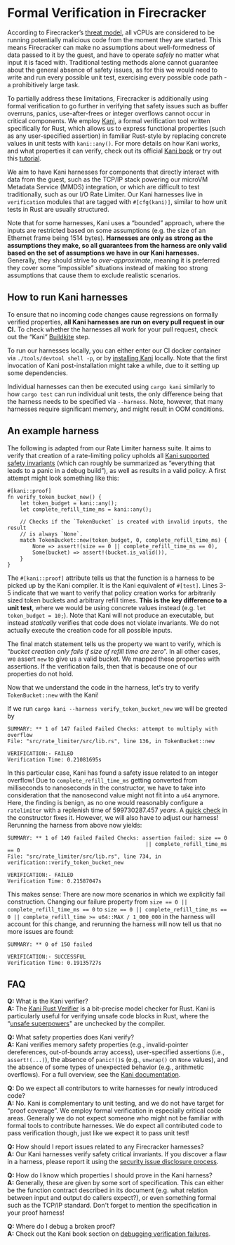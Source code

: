 # Formal Verification in Firecracker

According to Firecracker’s
[threat model](https://github.com/firecracker-microvm/firecracker/blob/main/docs/design.md#threat-containment),
all vCPUs are considered to be running potentially malicious code from the
moment they are started. This means Firecracker can make no assumptions about
well-formedness of data passed to it by the guest, and have to operate *safely*
no matter what input it is faced with. Traditional testing methods alone cannot
guarantee about the general absence of safety issues, as for this we would need
to write and run every possible unit test, exercising every possible code path -
a prohibitively large task.

To partially address these limitations, Firecracker is additionally using formal
verification to go further in verifying that safety issues such as buffer
overruns, panics, use-after-frees or integer overflows cannot occur in critical
components. We employ [Kani](https://github.com/model-checking/kani/), a formal
verification tool written specifically for Rust, which allows us to express
functional properties (such as any user-specified assertion) in familiar
Rust-style by replacing concrete values in unit tests with `kani::any()`. For
more details on how Kani works, and what properties it can verify, check out its
official [Kani book](https://model-checking.github.io/kani/) or try out this
[tutorial](https://model-checking.github.io/kani/kani-tutorial.html).

We aim to have Kani harnesses for components that directly interact with data
from the guest, such as the TCP/IP stack powering our microVM Metadata Service
(MMDS) integration, or which are difficult to test traditionally, such as our
I/O Rate Limiter. Our Kani harnesses live in `verification` modules that are
tagged with `#[cfg(kani)]`, similar to how unit tests in Rust are usually
structured.

Note that for some harnesses, Kani uses a “bounded” approach, where the inputs
are restricted based on some assumptions (e.g. the size of an Ethernet frame
being 1514 bytes). **Harnesses are only as strong as the assumptions they make,
so all guarantees from the harness are only valid based on the set of
assumptions we have in our Kani harnesses.** Generally, they should strive to
*over-approximate*, meaning it is preferred they cover some “impossible”
situations instead of making too strong assumptions that cause them to exclude
realistic scenarios.

## How to run Kani harnesses

To ensure that no incoming code changes cause regressions on formally verified
properties, **all Kani harnesses are run on every pull request in our CI.** To
check whether the harnesses all work for your pull request, check out the “Kani”
[Buildkite](https://buildkite.com/) step.

To run our harnesses locally, you can either enter our CI docker container via
`./tools/devtool shell -p`, or by
[installing Kani](https://model-checking.github.io/kani/install-guide.html#installing-the-latest-version)
locally. Note that the first invocation of Kani post-installation might take a
while, due to it setting up some dependencies.

Individual harnesses can then be executed using `cargo kani` similarly to how
`cargo test` can run individual unit tests, the only difference being that the
harness needs to be specified via `--harness`. Note, however, that many
harnesses require significant memory, and might result in OOM conditions.

## An example harness

The following is adapted from our Rate Limiter harness suite. It aims to verify
that creation of a rate-limiting policy upholds all
[Kani supported safety invariants](https://model-checking.github.io/kani/tutorial-kinds-of-failure.html)
(which can roughly be summarized as “everything that leads to a panic in a debug
build”), as well as results in a valid policy. A first attempt might look
something like this:

```
#[kani::proof]
fn verify_token_bucket_new() {
    let token_budget = kani::any();
    let complete_refill_time_ms = kani::any();

    // Checks if the `TokenBucket` is created with invalid inputs, the result
    // is always `None`.
    match TokenBucket::new(token_budget, 0, complete_refill_time_ms) {
        None => assert!(size == 0 || complete_refill_time_ms == 0),
        Some(bucket) => assert!(bucket.is_valid()),
    }
}
```

The `#[kani::proof]` attribute tells us that the function is a harness to be
picked up by the Kani compiler. It is the Kani equivalent of `#[test]`. Lines
3-5 indicate that we want to verify that policy creation works for arbitrarily
sized token buckets and arbitrary refill times. **This is the key difference to
a unit test**, where we would be using concrete values instead (e.g.
`let token_budget = 10;`). Note that Kani will not produce an executable, but
instead *statically* verifies that code does not violate invariants. We do not
actually execute the creation code for all possible inputs.

The final match statement tells us the property we want to verify, which is
“*bucket creation only fails if size of refill time are zero*”. In all other
cases, we assert `new` to give us a valid bucket. We mapped these properties
with assertions. If the verification fails, then that is because one of our
properties do not hold.

Now that we understand the code in the harness, let's try to verify
`TokenBucket::new` with the Kani!

If we run `cargo kani --harness verify_token_bucket_new` we will be greeted by

```
SUMMARY: ** 1 of 147 failed Failed Checks: attempt to multiply with overflow
File: "src/rate_limiter/src/lib.rs", line 136, in TokenBucket::new

VERIFICATION:- FAILED
Verification Time: 0.21081695s
```

In this particular case, Kani has found a safety issue related to an integer
overflow! Due to `complete_refill_time_ms` getting converted from milliseconds
to nanoseconds in the constructor, we have to take into consideration that the
nanosecond value might not fit into a `u64` anymore. Here, the finding is
benign, as no one would reasonably configure a `ratelimiter` with a replenish
time of 599730287.457 *years*. A
[quick check](https://github.com/firecracker-microvm/firecracker/commit/0db2a130ca4eeffeca9a46e7b6bd45c1bc1c9e21)
in the constructor fixes it. However, we will also have to adjust our harness!
Rerunning the harness from above now yields:

```
SUMMARY: ** 1 of 149 failed Failed Checks: assertion failed: size == 0
                                            || complete_refill_time_ms == 0
File: "src/rate_limiter/src/lib.rs", line 734, in verification::verify_token_bucket_new

VERIFICATION:- FAILED
Verification Time: 0.21587047s
```

This makes sense: There are now more scenarios in which we explicitly fail
construction. Changing our failure property from
`size == 0 || complete_refill_time_ms == 0` to
`size == 0 || complete_refill_time_ms == 0 || complete_refill_time >= u64::MAX / 1_000_000`
in the harness will account for this change, and rerunning the harness will now
tell us that no more issues are found:

```
SUMMARY: ** 0 of 150 failed

VERIFICATION:- SUCCESSFUL
Verification Time: 0.19135727s
```

## FAQ

**Q:** What is the Kani verifier?\
**A:** The
[Kani Rust Verifier](https://github.com/model-checking/kani) is a bit-precise
model checker for Rust. Kani is particularly useful for verifying unsafe code
blocks in Rust, where the
“[unsafe superpowers](https://doc.rust-lang.org/stable/book/ch19-01-unsafe-rust.html#unsafe-superpowers)"
are unchecked by the compiler.

**Q:** What safety properties does Kani verify?\
**A:** Kani verifies memory
safety properties (e.g., invalid-pointer dereferences, out-of-bounds array
access), user-specified assertions (i.e., `assert!(...)`), the absence of
`panic!()`s (e.g., `unwrap()` on `None` values), and the absence of some types
of unexpected behavior (e.g., arithmetic overflows). For a full overview, see
the
[Kani documentation](https://model-checking.github.io/kani/tutorial-kinds-of-failure.html).

**Q:** Do we expect all contributors to write harnesses for newly introduced
code?\
**A:** No. Kani is complementary to unit testing, and we do not have
target for “proof coverage”. We employ formal verification in especially
critical code areas. Generally we do not expect someone who might not be
familiar with formal tools to contribute harnesses. We do expect all contributed
code to pass verification though, just like we expect it to pass unit test!

**Q:** How should I report issues related to any Firecracker harnesses?\
**A:**
Our Kani harnesses verify safety critical invariants. If you discover a flaw in
a harness, please report it using the
[security issue disclosure process](https://github.com/firecracker-microvm/firecracker/blob/main/SECURITY.md).

**Q:** How do I know which properties I should prove in the Kani
harness?\
**A:** Generally, these are given by some sort of specification. This
can either be the function contract described in its document (e.g. what
relation between input and output do callers expect?), or even something formal
such as the TCP/IP standard. Don't forget to mention the specification in your
proof harness!

**Q:** Where do I debug a broken proof?\
**A:** Check out the Kani book section
on
[debugging verification failures](https://model-checking.github.io/kani/debugging-verification-failures.html).
